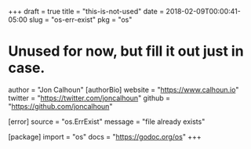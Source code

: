 +++
draft = true
title = "this-is-not-used"
date = 2018-02-09T00:00:41-05:00
slug = "os-err-exist"
pkg = "os"

# Unused for now, but fill it out just in case.
author = "Jon Calhoun"
[authorBio]
website = "https://www.calhoun.io"
twitter = "https://twitter.com/joncalhoun"
github = "https://github.com/joncalhoun"

[error]
source = "os.ErrExist"
message = "file already exists"

[package]
import = "os"
docs = "https://godoc.org/os"
+++
